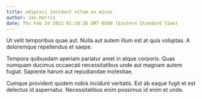 ```yaml
---
title: adipisci incidunt ullam ex minus
author: Jan Harris
date: Thu Feb 24 2022 01:18:16 GMT-0500 (Eastern Standard Time)
---
```

Ut velit temporibus quae aut. Nulla aut autem illum est at quia voluptas. A doloremque repellendus et saepe.

 Tempora quibusdam aperiam pariatur amet in atque corporis. Quas numquam ducimus occaecati necessitatibus unde aut magnam autem fugiat. Sapiente harum aut repudiandae molestiae.

 Cumque provident quidem nobis incidunt veritatis. Est ab eaque fugit et est delectus id aspernatur. Necessitatibus enim possimus id enim et unde.